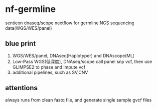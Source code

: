 # nf-germline
sentieon dnaseq/scope nextflow for germline NGS sequencing data(WGS/WES/panel)

## blue print

1. WGS/WES/panel, DNAseq(Haplotyper) and DNAscope(ML)
2. Low-Pass WGS(低深度), DNAseq/scope call panel snp vcf, then use GLIMPSE2 to phase and impute vcf
3. additional pipelines, such as SV,CNV 

## attentions

always runs from clean fastq file, and generate single sample gvcf files


